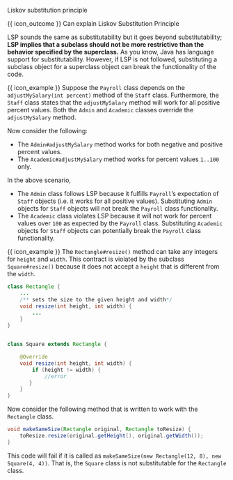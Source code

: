 <span id="title">Liskov substitution principle</span>

<span id="prereqs"></span>

<span id="outcomes">{{ icon_outcome }} Can explain Liskov Substitution Principle</span>

<div id="body">

<box type="definition" seamless>
<include src="../../common/definitions.md#def-liskov-substitution-principle" trim />
</box>

LSP sounds the same as <trigger large trigger="click" for="modal:lsp-substitutability">substitutability</trigger> but it goes beyond substitutability; **LSP implies that a subclass should not be more restrictive than the behavior specified by the superclass.** As you know, Java has language support for substitutability. However, if LSP is not followed, substituting a subclass object for a superclass object can break the functionality of the code.

<modal large header="Textbook {{ icon_embedding }}" id="modal:lsp-substitutability">
  <include src="../../oop/inheritance/substitutability/unit-inElsewhere-asFlat.md" boilerplate/>
</modal>

<box>

{{ icon_example }} Suppose the `Payroll` class depends on the `adjustMySalary(int percent)` method of the `Staff` class. Furthermore, the `Staff` class states that the `adjustMySalary` method will work for all positive percent values. Both the `Admin` and `Academic` classes override the `adjustMySalary` method.

<pic src="{{baseUrl}}/principles/liskovSubstitutionPrinciple/images/payroll.png" height="200" />
<p/>

Now consider the following:

* The `Admin#adjustMySalary` method works for both negative and positive percent values.
* The `Academic#adjustMySalary` method works for percent values `1..100` only.

In the above scenario,

* The `Admin` class follows LSP because it fulfills `Payroll`’s expectation of `Staff` objects (i.e. it works for all positive values). Substituting `Admin` objects for `Staff` objects will not break the `Payroll` class functionality.
* The `Academic` class violates LSP because it will not work for percent values over `100` as expected by the `Payroll` class. Substituting `Academic` objects for `Staff` objects can potentially break the `Payroll` class functionality.

<panel type="seamless" header="%%Another example%%">

{{ icon_example }} The `Rectangle#resize()` method can take any integers for `height` and `width`. This contract is violated by the subclass `Square#resize()` because it does not accept a `height` that is different from the `width`.

<pic src="{{baseUrl}}/principles/liskovSubstitutionPrinciple/images/rectangleSquare.png" height="120" />
<p/>

```java
class Rectangle {
    ...
    /** sets the size to the given height and width*/
    void resize(int height, int width) {
        ...
    }
}


class Square extends Rectangle {

    @Override
    void resize(int height, int width) {
        if (height != width) {
            //error
       }
    }
}
```
Now consider the following method that is written to work with the `Rectangle` class.

```java
void makeSameSize(Rectangle original, Rectangle toResize) {
    toResize.resize(original.getHeight(), original.getWidth());
}
```
This code will fail if it is called as `makeSameSize(new Rectangle(12, 8), new Square(4, 4))`. That is, the `Square` class is not substitutable for the `Rectangle` class.

</panel>

</box>

</div>

<div id="extras">
<include src="exercisesPanel.md" boilerplate/>
</div>
